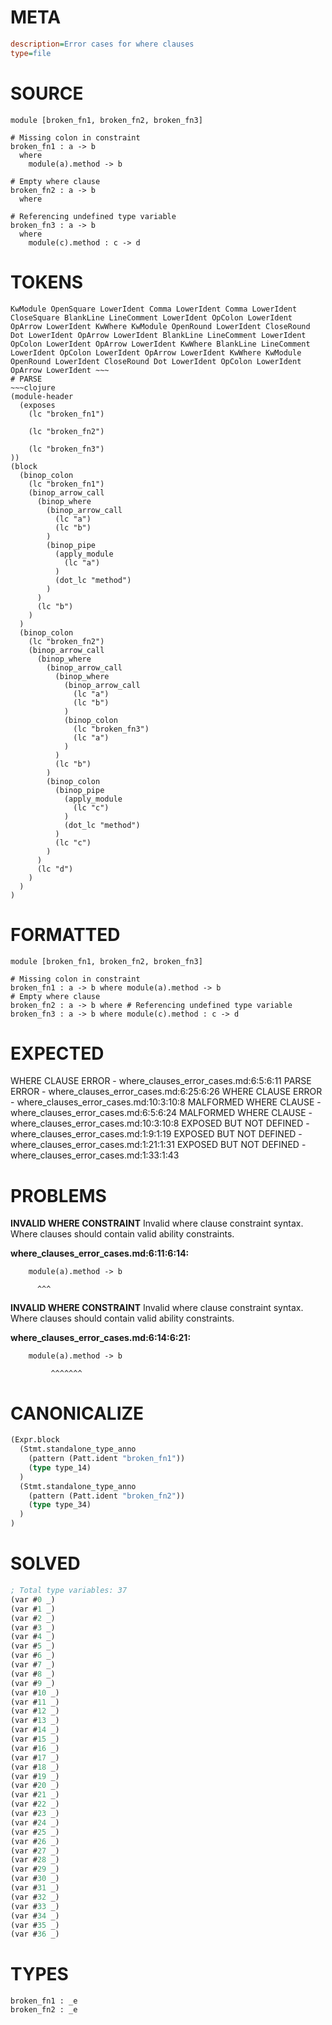 # META
~~~ini
description=Error cases for where clauses
type=file
~~~
# SOURCE
~~~roc
module [broken_fn1, broken_fn2, broken_fn3]

# Missing colon in constraint
broken_fn1 : a -> b
  where
    module(a).method -> b

# Empty where clause
broken_fn2 : a -> b
  where

# Referencing undefined type variable
broken_fn3 : a -> b
  where
    module(c).method : c -> d
~~~
# TOKENS
~~~text
KwModule OpenSquare LowerIdent Comma LowerIdent Comma LowerIdent CloseSquare BlankLine LineComment LowerIdent OpColon LowerIdent OpArrow LowerIdent KwWhere KwModule OpenRound LowerIdent CloseRound Dot LowerIdent OpArrow LowerIdent BlankLine LineComment LowerIdent OpColon LowerIdent OpArrow LowerIdent KwWhere BlankLine LineComment LowerIdent OpColon LowerIdent OpArrow LowerIdent KwWhere KwModule OpenRound LowerIdent CloseRound Dot LowerIdent OpColon LowerIdent OpArrow LowerIdent ~~~
# PARSE
~~~clojure
(module-header
  (exposes
    (lc "broken_fn1")

    (lc "broken_fn2")

    (lc "broken_fn3")
))
(block
  (binop_colon
    (lc "broken_fn1")
    (binop_arrow_call
      (binop_where
        (binop_arrow_call
          (lc "a")
          (lc "b")
        )
        (binop_pipe
          (apply_module
            (lc "a")
          )
          (dot_lc "method")
        )
      )
      (lc "b")
    )
  )
  (binop_colon
    (lc "broken_fn2")
    (binop_arrow_call
      (binop_where
        (binop_arrow_call
          (binop_where
            (binop_arrow_call
              (lc "a")
              (lc "b")
            )
            (binop_colon
              (lc "broken_fn3")
              (lc "a")
            )
          )
          (lc "b")
        )
        (binop_colon
          (binop_pipe
            (apply_module
              (lc "c")
            )
            (dot_lc "method")
          )
          (lc "c")
        )
      )
      (lc "d")
    )
  )
)
~~~
# FORMATTED
~~~roc
module [broken_fn1, broken_fn2, broken_fn3]

# Missing colon in constraint
broken_fn1 : a -> b where module(a).method -> b
# Empty where clause
broken_fn2 : a -> b where # Referencing undefined type variable
broken_fn3 : a -> b where module(c).method : c -> d
~~~
# EXPECTED
WHERE CLAUSE ERROR - where_clauses_error_cases.md:6:5:6:11
PARSE ERROR - where_clauses_error_cases.md:6:25:6:26
WHERE CLAUSE ERROR - where_clauses_error_cases.md:10:3:10:8
MALFORMED WHERE CLAUSE - where_clauses_error_cases.md:6:5:6:24
MALFORMED WHERE CLAUSE - where_clauses_error_cases.md:10:3:10:8
EXPOSED BUT NOT DEFINED - where_clauses_error_cases.md:1:9:1:19
EXPOSED BUT NOT DEFINED - where_clauses_error_cases.md:1:21:1:31
EXPOSED BUT NOT DEFINED - where_clauses_error_cases.md:1:33:1:43
# PROBLEMS
**INVALID WHERE CONSTRAINT**
Invalid where clause constraint syntax.
Where clauses should contain valid ability constraints.

**where_clauses_error_cases.md:6:11:6:14:**
```roc
    module(a).method -> b
```
          ^^^


**INVALID WHERE CONSTRAINT**
Invalid where clause constraint syntax.
Where clauses should contain valid ability constraints.

**where_clauses_error_cases.md:6:14:6:21:**
```roc
    module(a).method -> b
```
             ^^^^^^^


# CANONICALIZE
~~~clojure
(Expr.block
  (Stmt.standalone_type_anno
    (pattern (Patt.ident "broken_fn1"))
    (type type_14)
  )
  (Stmt.standalone_type_anno
    (pattern (Patt.ident "broken_fn2"))
    (type type_34)
  )
)
~~~
# SOLVED
~~~clojure
; Total type variables: 37
(var #0 _)
(var #1 _)
(var #2 _)
(var #3 _)
(var #4 _)
(var #5 _)
(var #6 _)
(var #7 _)
(var #8 _)
(var #9 _)
(var #10 _)
(var #11 _)
(var #12 _)
(var #13 _)
(var #14 _)
(var #15 _)
(var #16 _)
(var #17 _)
(var #18 _)
(var #19 _)
(var #20 _)
(var #21 _)
(var #22 _)
(var #23 _)
(var #24 _)
(var #25 _)
(var #26 _)
(var #27 _)
(var #28 _)
(var #29 _)
(var #30 _)
(var #31 _)
(var #32 _)
(var #33 _)
(var #34 _)
(var #35 _)
(var #36 _)
~~~
# TYPES
~~~roc
broken_fn1 : _e
broken_fn2 : _e
~~~

